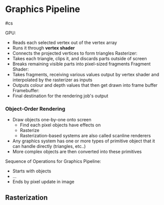 # Graphics Pipeline
#cs 

GPU:
- Reads each selected vertex out of the vertex array
- Runs it through **vertex shader**
- Connects the projected vertices to form triangles
Rasterizer:
- Takes each triangle, clips it, and discards parts outside of screen
- Breaks remaining visible parts into pixel-sized fragments
Fragment Shader:
- Takes fragments, receiving various values output by vertex shader and interpolated by the rasterizer as inputs
- Outputs colour and depth values that then get drawn into frame buffer
Framebuffer:
- Final destination for the rendering job's output


### Object-Order Rendering

- Draw objects one-by-one onto screen
	- Find each pixel objects have effects on
	- Rasterize
	- Rasterization-based systems are also called scanline renderers
- Any graphics system has one or more types of primitive object that it can handle directly (triangles, etc..)
- More complex objects are then converted into these primitives


Sequence of Operations for Graphics Pipeline:

- Starts with objects
- ...
- Ends by pixel update in image

## Rasterization